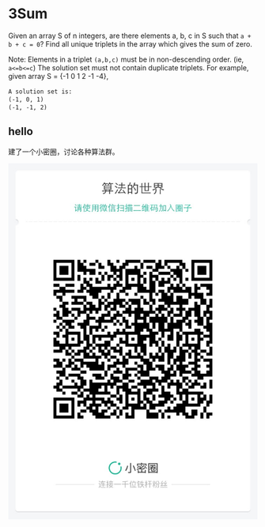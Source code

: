 # 3Sum

Given an array S of n integers, are there elements a, b, c in S such that `a + b + c = 0`? Find all unique triplets in the array which gives the sum of zero.

Note:
Elements in a triplet `(a,b,c)` must be in non-descending order. (ie, `a<=b<=c`)
The solution set must not contain duplicate triplets.
    For example, given array S = {-1 0 1 2 -1 -4},

    A solution set is:
    (-1, 0, 1)
    (-1, -1, 2)



## hello

建了一个小密圈，讨论各种算法群。  

![小密圈](../../suanfa_xiaomiquan.jpg)